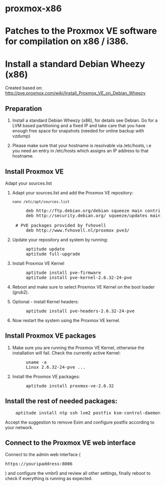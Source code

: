 proxmox-x86
===========

Patches to the Proxmox VE software for compilation on x86 / i386.
=======
# Install a standard Debian Wheezy (x86)

Created based on: http://pve.proxmox.com/wiki/Install_Proxmox_VE_on_Debian_Wheezy

## Preparation

1. Install a standard Debian Wheezy (x86), for details see Debian. Go for a LVM based partitioning and a fixed IP and take care that you have enough free space for snapshots (needed for online backup with vzdump)

2. Please make sure that your hostname is resolvable via /etc/hosts, i.e you need an entry in /etc/hosts which assigns an IP address to that hostname.

## Install Proxmox VE
Adapt your sources.list

1. Adapt your sources.list and add the Proxmox VE repository:

    `nano /etc/apt/sources.list`
<pre>
        deb http://ftp.debian.org/debian squeeze main contrib
        deb http://security.debian.org/ squeeze/updates main contrib
		
	# PVE packages provided by fvhovell
        deb http://www.fvhovell.nl/proxmox pve3/
</pre>
2. Update your repository and system by running:
<pre>
        aptitude update
        aptitude full-upgrade
</pre>
3. Install Proxmox VE Kernel
<pre>
        aptitude install pve-firmware
        aptitude install pve-kernel-2.6.32-24-pve
</pre>
4. Reboot and make sure to select Proxmox VE Kernel on the boot loader (grub2).

5. Optional - install Kernel headers:
<pre>
        aptitude install pve-headers-2.6.32-24-pve
</pre>
6. Now restart the system using the Proxmox VE kernel.

## Install Proxmox VE packages

1. Make sure you are running the Proxmox VE Kernel, otherwise the installation will fail.
Check the currently active Kernel:
<pre>
        uname -a
        Linux 2.6.32-24-pve ... 
</pre>
2. Install the Proxmox VE packages:
<pre>
        aptitude install proxmox-ve-2.6.32
</pre>
## Install the rest of needed packages:
<pre>
    aptitude install ntp ssh lvm2 postfix ksm-control-daemon vzprocps
</pre>
Accept the suggestion to remove Exim and configure postfix according to your network.

## Connect to the Proxmox VE web interface
Connect to the admin web interface (<pre>https://youripaddress:8006</pre>) and configure the vmbr0 and review all other settings, finally reboot to check if everything is running as expected.
